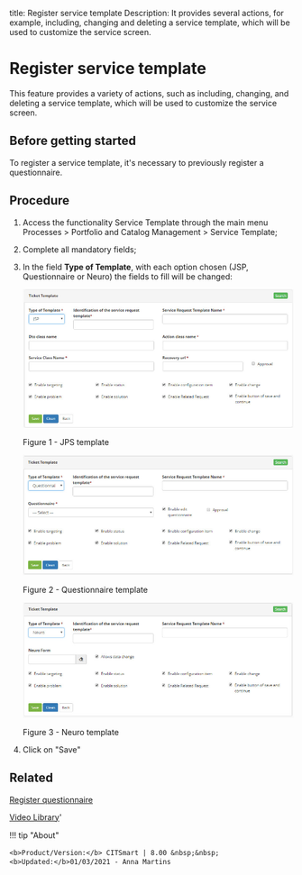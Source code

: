 title: Register service template
Description: It provides several actions, for example, including, changing and deleting a service template, which will be used to customize the service screen.
# Register service template

This feature provides a variety of actions, such as including, changing, 
and deleting a service template, which will be used to customize the 
service screen.


Before getting started
--------------------------

To register a service template, it's necessary to previously register a
questionnaire.

Procedure
-------------

1.  Access the functionality Service Template through the main menu Processes \>
    Portfolio and Catalog Management \> Service Template;

2.  Complete all mandatory fields;

3.  In the field **Type of Template**, with each option chosen (JSP, Questionnaire or Neuro) the fields to fill will be changed:

    ![figura1](images/template-1.jpg)

     Figure 1 - JPS template


    ![figura1](images/template-2.jpg)

     Figure 2 - Questionnaire template


    ![figura1](images/template-3.jpg)

     Figure 3 - Neuro template

4.  Click on "Save"

Related
-----------

[Register questionnaire](/en-us/citsmart-platform-8/platform-administration/questionnaires/questionaires-management/register-questionnaire.html)


<i class='fa fa-youtube-play  fa-2x' style='color:#97ce17;vertical-align: middle;'> </i> [Video Library](https://www.youtube.com/playlist?list=PLB5qK2uzf2RPsG8HdkE7qEHB39yEI_T8y)'

!!! tip "About"

    <b>Product/Version:</b> CITSmart | 8.00 &nbsp;&nbsp;
    <b>Updated:</b>01/03/2021 - Anna Martins
